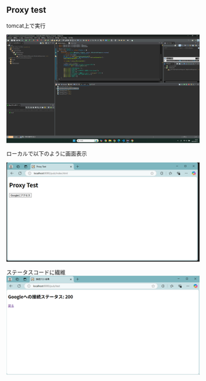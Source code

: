 ## Proxy test

tomcat上で実行

![alt text](image.png)

ローカルで以下のように画面表示

![alt text](image-1.png)

ステータスコードに繊維
![alt text](image-2.png)

